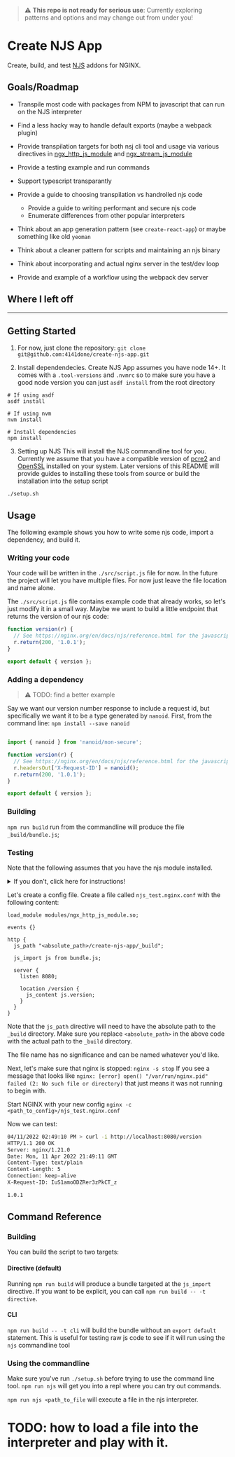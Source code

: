 > :warning: **This repo is not ready for serious use**: Currently exploring patterns and options and may change out from under you!

# Create NJS App

Create, build, and test [NJS](https://nginx.org/en/docs/njs/) addons for NGINX.

## Goals/Roadmap
* Transpile most code with packages from NPM to javascript that can run on the NJS interpreter
* Find a less hacky way to handle default exports (maybe a webpack plugin)
* Provide transpilation targets for both nsj cli tool and usage via various directives in [ngx_http_js_module](https://nginx.org/en/docs/http/ngx_http_js_module.html) and [ngx_stream_js_module](https://nginx.org/en/docs/stream/ngx_stream_js_module.html)
* Provide a testing example and run commands
* Support typescript transparantly
* Provide a guide to choosing transpilation vs handrolled njs code
  * Provide a guide to writing performant and secure njs code
  * Enumerate differences from other popular interpreters

* Think about an app generation pattern (see `create-react-app`) or maybe something like old `yeoman`
* Think about a cleaner pattern for scripts and maintaining an njs binary
* Think about incorporating and actual nginx server in the test/dev loop
* Provide and example of a workflow using the webpack dev server

## Where I left off

---

## Getting Started
1. For now, just clone the repository:
`git clone git@github.com:4141done/create-njs-app.git`

2. Install dependendecies.  Create NJS App assumes you have node 14+.  It comes with a `.tool-versions` and `.nvmrc` so to make sure you have a good node version you can just `asdf install` from the root directory

```
# If using asdf
asdf install

# If using nvm
nvm install

# Install dependencies
npm install

```

3. Setting up NJS
This will install the NJS commandline tool for you. Currently we assume that you have a compatible version of [pcre2](https://github.com/PhilipHazel/pcre2/releases)
and [OpenSSL](https://www.openssl.org/source/) installed on your system.  Later versions of this README will provide guides to installing these tools
from source or build the installation into the setup script

```
./setup.sh
```

## Usage
The following example shows you how to write some njs code, import a dependency, and build it.

### Writing your code
Your code will be written in the `./src/script.js` file for now.  In the future the project will let you have multiple files.  For now just leave the file location and name alone.

The `./src/script.js` file contains example code that already works, so let's just modify it in a small way.  Maybe we want to build a little endpoint that returns the version of our njs code:
```javascript
function version(r) {
  // See https://nginx.org/en/docs/njs/reference.html for the javascript API reference
  r.return(200, '1.0.1');
}

export default { version };
```

### Adding a dependency
> :warning: TODO: find a better example

Say we want our version number response to include a request id, but specifically we want it to be a type generated by `nanoid`.
First, from the command line: `npm install --save nanoid`

```javascript

import { nanoid } from 'nanoid/non-secure';

function version(r) {
  // See https://nginx.org/en/docs/njs/reference.html for the javascript API reference
  r.headersOut['X-Request-ID'] = nanoid();
  r.return(200, '1.0.1');
}

export default { version };
```

### Building
`npm run build` run from the commandline will produce the file `_build/bundle.js`;

### Testing
Note that the following assumes that you have the njs module installed.
<details>
  <summary>If you don't, click here for instructions!</summary>
  
  TODO: Easy NJS installation instructions
</details>

Let's create a config file.  Create a file called `njs_test.nginx.conf` with the following content:
```
load_module modules/ngx_http_js_module.so;

events {}

http {
  js_path "<absolute_path>/create-njs-app/_build";

  js_import js from bundle.js;

  server {
    listen 8080;

    location /version {
      js_content js.version;
    }
  }
}
```
Note that the `js_path` directive will need to have the absolute path to the `_build` directory. Make sure you replace `<absolute_path>` in the above code with the actual path to the `_build` directory.

The file name has no significance and can be named whatever you'd like.

Next, let's make sure that nginx is stopped:
`nginx -s stop`
If you see a message that looks like `nginx: [error] open() "/var/run/nginx.pid" failed (2: No such file or directory)` that just means it was not running to begin with.

Start NGINX with your new config `nginx -c <path_to_config>/njs_test.nginx.conf`

Now we can test:
```bash
04/11/2022 02:49:10 PM > curl -i http://localhost:8080/version
HTTP/1.1 200 OK
Server: nginx/1.21.0
Date: Mon, 11 Apr 2022 21:49:11 GMT
Content-Type: text/plain
Content-Length: 5
Connection: keep-alive
X-Request-ID: IuS1amoODZRer3zPkCT_z

1.0.1
```

## Command Reference
### Building
You can build the script to two targets:
#### Directive (default)
Running `npm run build` will produce a bundle targeted at the `js_import` directive. If you want to be explicit, you can call `npm run build -- -t directive`.

#### CLI
`npm run build -- -t cli` will build the bundle without an `export default` statement.  This is useful for testing raw js code to see if it will run using the `njs` commandline tool


### Using the commandline
Make sure you've run `./setup.sh` before trying to use the command line tool.
`npm run njs` will get you into a repl where you can try out commands.

`npm run njs <path_to_file` will execute a file in the njs interpreter.

# TODO: how to load a file into the interpreter and play with it.
